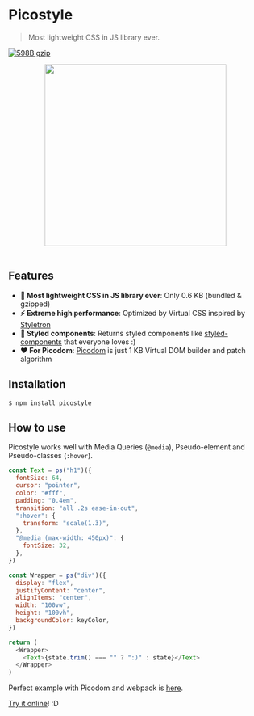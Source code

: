 # Picostyle

> Most lightweight CSS in JS library ever.

[![598B gzip][gzip-badge]][bundlesize]

[gzip-badge]: https://img.shields.io/badge/bundled%20&%20gzip-598%20B-brightgreen.svg
[bundlesize]: https://github.com/siddharthkp/bundlesize

<div align="center">
  <a href="https://github.com/morishitter/picostyle">
    <img width="360px" src="http://morishitter.github.io/picostyle.svg">
  </a>
</div>
<br>

## Features

- **🚀 Most lightweight CSS in JS library ever**: Only 0.6 KB (bundled & gzipped)
- **⚡️ Extreme high performance**: Optimized by Virtual CSS inspired by [Styletron](https://ryantsao.com/blog/virtual-css-with-styletron)
- **💅 Styled components**: Returns styled components like [styled-components](https://www.styled-components.com/) that everyone loves :)
- **❤️ For Picodom**: [Picodom](https://github.com/picodom/picodom) is just 1 KB Virtual DOM builder and patch algorithm

## Installation

```
$ npm install picostyle
```

## How to use

Picostyle works well with Media Queries (`@media`), Pseudo-element and Pseudo-classes (`:hover`).

```js
const Text = ps("h1")({
  fontSize: 64,
  cursor: "pointer",
  color: "#fff",
  padding: "0.4em",
  transition: "all .2s ease-in-out",
  ":hover": {
    transform: "scale(1.3)",
  },
  "@media (max-width: 450px)": {
    fontSize: 32,
  },
})

const Wrapper = ps("div")({
  display: "flex",
  justifyContent: "center",
  alignItems: "center",
  width: "100vw",
  height: "100vh",
  backgroundColor: keyColor,
})

return (
  <Wrapper>
    <Text>{state.trim() === "" ? ":)" : state}</Text>
  </Wrapper>
)
```

Perfect example with Picodom and webpack is [here](https://github.com/morishitter/picostyle/tree/master/example).

[Try it online](https://codepen.io/morishitter/pen/qXaPYQ?editors=0010)! :D
